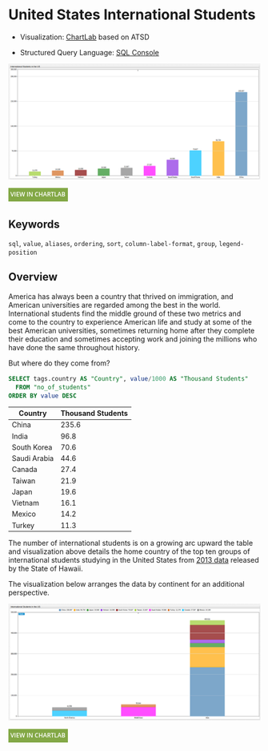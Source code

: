 # United States International Students

* Visualization: [ChartLab](https://apps.axibase.com/chartlab) based on ATSD

* Structured Query Language: [SQL Console](https://axibase.com/docs/atsd/installation/)

![](./images/is-001.png)

[![View in ChartLab](../../research/images/new-button.png)](https://apps.axibase.com/chartlab/69decfcc/2/#fullscreen)

## Keywords

`sql`, `value`, `aliases`, `ordering`, `sort`, `column-label-format`, `group`, `legend-position`

## Overview

America has always been a country that thrived on immigration, and American universities are regarded among the best in
the world. International students find the middle ground of these two metrics and come to the country to experience American
life and study at some of the best American universities, sometimes returning home after they complete their education
and sometimes accepting work and joining the millions who have done the same throughout history.

But where do they come from?

```sql
SELECT tags.country AS "Country", value/1000 AS "Thousand Students"
  FROM "no_of_students"
ORDER BY value DESC
```

| Country      | Thousand Students |
|--------------|-------------------|
| China        | 235.6             |
| India        | 96.8              |
| South Korea  | 70.6              |
| Saudi Arabia | 44.6              |
| Canada       | 27.4              |
| Taiwan       | 21.9              |
| Japan        | 19.6              |
| Vietnam      | 16.1              |
| Mexico       | 14.2              |
| Turkey       | 11.3              |

The number of international students is on a growing arc upward the table and visualization above details the home country of the
top ten groups of international students studying in the United States from [2013 data](https://catalog.data.gov/dataset/top-10-source-countries-of-international-students-in-the-us-2013-44dd7)
released by the State of Hawaii.

The visualization below arranges the data by continent for an additional perspective.

![](./images/is-002.png)

[![View in ChartLab](../../research/images/new-button.png)](https://apps.axibase.com/chartlab/de703084/2/#fullscreen)
